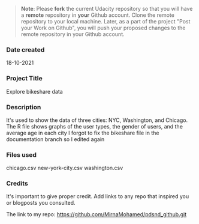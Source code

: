 >**Note**: Please **fork** the current Udacity repository so that you will have a **remote** repository in **your** Github account. Clone the remote repository to your local machine. Later, as a part of the project "Post your Work on Github", you will push your proposed changes to the remote repository in your Github account.

### Date created
18-10-2021

### Project Title
Explore bikeshare data

### Description
It's used to show the data of three cities: NYC, Washington, and Chicago. The R file shows graphs of the user types, the gender of users, and the average age in each city
I forgot to fix the bikeshare file in the documentation branch so I edited again
### Files used
chicago.csv 
new-york-city.csv 
washington.csv

### Credits
It's important to give proper credit. Add links to any repo that inspired you or blogposts you consulted.

The link to my repo: https://github.com/MirnaMohamed/pdsnd_github.git